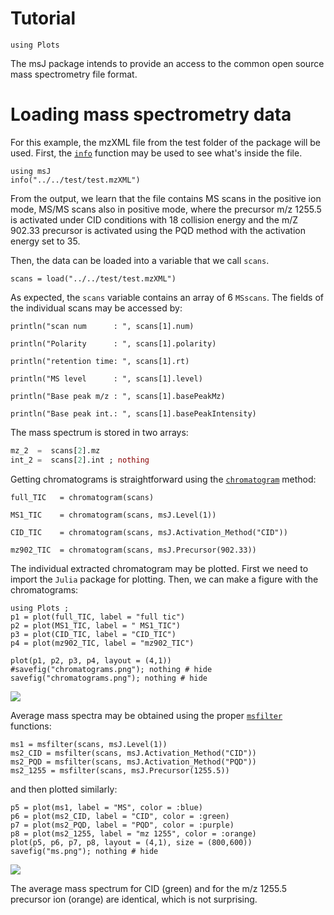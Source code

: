 Tutorial
========

```@meta
using Plots
```

The msJ package intends to provide an access to the common open source mass spectrometry file format.

# Loading mass spectrometry data
For this example, the mzXML file from the test folder of the package will be used. First, the [`info`](@ref) function may be used to see what's inside the file.

```@example 1
using msJ
info("../../test/test.mzXML")

```
From the output, we learn that the file contains MS scans in the positive ion mode, MS/MS scans also in positive mode, where the precursor m/z 1255.5 is activated under CID conditions with 18 collision energy and the m/Z 902.33 precursor is activated using the PQD method with the activation energy set to 35.

Then, the data can be loaded into a variable that we call `scans`.

```@example 1
scans = load("../../test/test.mzXML")
```

As expected, the `scans` variable contains an array of 6 `MSscans`. The fields of the individual scans may be accessed by:

```@example 1
println("scan num      : ", scans[1].num)
```
```@example 1
println("Polarity      : ", scans[1].polarity)
```
```@example 1
println("retention time: ", scans[1].rt)
```
```@example 1
println("MS level      : ", scans[1].level)
```
```@example 1
println("Base peak m/z : ", scans[1].basePeakMz)
```
```@example 1
println("Base peak int.: ", scans[1].basePeakIntensity)
```

The mass spectrum is stored in two arrays:
```julia
mz_2  =  scans[2].mz
int_2 =  scans[2].int ; nothing
```

Getting chromatograms is straightforward using the [`chromatogram`](@ref) method:
```@example 1
full_TIC   = chromatogram(scans)
```
```@example 1
MS1_TIC    = chromatogram(scans, msJ.Level(1))
```
```@example 1
CID_TIC    = chromatogram(scans, msJ.Activation_Method("CID"))
```
```@example 1
mz902_TIC  = chromatogram(scans, msJ.Precursor(902.33))
```

The individual extracted chromatogram may be plotted. First we need to import the `Julia` package for plotting. Then, we can make a figure with the chromatograms:
```@example 1
using Plots ;
p1 = plot(full_TIC, label = "full tic")
p2 = plot(MS1_TIC, label = " MS1_TIC")
p3 = plot(CID_TIC, label = "CID_TIC")
p4 = plot(mz902_TIC, label = "mz902_TIC")

plot(p1, p2, p3, p4, layout = (4,1))
#savefig("chromatograms.png"); nothing # hide
savefig("chromatograms.png"); nothing # hide
```
![](chromatograms.png)

Average mass spectra may be obtained using the proper [`msfilter`](@ref) functions:
```@example 1
ms1 = msfilter(scans, msJ.Level(1))
ms2_CID = msfilter(scans, msJ.Activation_Method("CID"))
ms2_PQD = msfilter(scans, msJ.Activation_Method("PQD"))
ms2_1255 = msfilter(scans, msJ.Precursor(1255.5))
```

and then plotted similarly:
```@example 1
p5 = plot(ms1, label = "MS", color = :blue)
p6 = plot(ms2_CID, label = "CID", color = :green)
p7 = plot(ms2_PQD, label = "PQD", color = :purple)
p8 = plot(ms2_1255, label = "mz 1255", color = :orange)
plot(p5, p6, p7, p8, layout = (4,1), size = (800,600))
savefig("ms.png"); nothing # hide
```
![](ms.png)

The average mass spectrum for CID (green) and for the m/z 1255.5 precursor ion (orange) are identical, which is not surprising.
